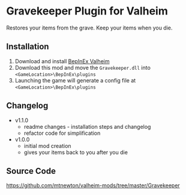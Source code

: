 # Gravekeeper Plugin for Valheim
Restores your items from the grave.
Keep your items when you die.

## Installation
1. Download and install [BepInEx Valheim](https://valheim.thunderstore.io/package/denikson/BepInExPack_Valheim/])
2. Download this mod and move the `Gravekeeper.dll` into `<GameLocation>\BepInEx\plugins`
3. Launching the game will generate a config file at `<GameLocation>\BepInEx\plugins`

## Changelog
- v1.1.0
  - readme changes - installation steps and changelog
  - refactor code for simplification
- v1.0.0
  - initial mod creation
  - gives your items back to you after you die

## Source Code
https://github.com/mtnewton/valheim-mods/tree/master/Gravekeeper
